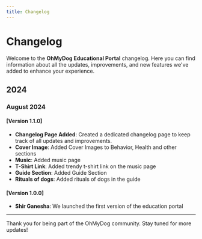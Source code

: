 ```yaml
---
title: Changelog
---
```


# Changelog

Welcome to the **OhMyDog Educational Portal** changelog. Here you can find information about all the updates, improvements, and new features we've added to enhance your experience.

## 2024

### August 2024

#### [Version 1.1.0]
- **Changelog Page Added**: Created a dedicated changelog page to keep track of all updates and improvements.
- **Cover Image**: Added Cover Images to Behavior, Health and other sections
- **Music**: Added music page
- **T-Shirt Link**: Added trendy t-shirt link on the music page
- **Guide Section**: Added Guide Section
- **Rituals of dogs**: Added rituals of dogs in the guide

#### [Version 1.0.0]
- **Shir Ganesha**: We launched the first version of the education portal

---

Thank you for being part of the OhMyDog community. Stay tuned for more updates!
